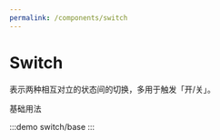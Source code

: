 ```yaml
---
permalink: /components/switch
---
```


# Switch

表示两种相互对立的状态间的切换，多用于触发「开/关」。

基础用法

:::demo
switch/base
:::
